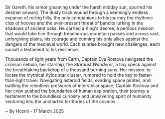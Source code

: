 
Sir Gareth, his armor gleaming under the harsh midday sun, spurred his destrier onward.  The dusty track wound through a seemingly endless expanse of rolling hills, the only companions to his journey the rhythmic clop of hooves and the ever-present threat of bandits lurking in the shadows of ancient oaks.  He carried a King's decree, a perilous mission that would take him through treacherous mountain passes and across vast, unforgiving plains, his courage and cunning his only allies against the dangers of the medieval world.  Each sunrise brought new challenges, each sunset a testament to his resilience.


Thousands of light years from Earth, Captain Eva Rostova navigated the crimson nebula, her starship, the *Stardust Wanderer*, a tiny speck against the breathtaking backdrop of a thousand burning suns.  Her mission: to locate the mythical Xylos star cluster, rumored to hold the key to faster-than-light travel.  Navigating asteroid fields, evading space pirates, and battling the relentless pressures of interstellar space, Captain Rostova and her crew pushed the boundaries of human exploration, their journey a testament to the boundless curiosity and unwavering spirit of humanity venturing into the uncharted territories of the cosmos.

~ By Hozmi - 17 March 2025
